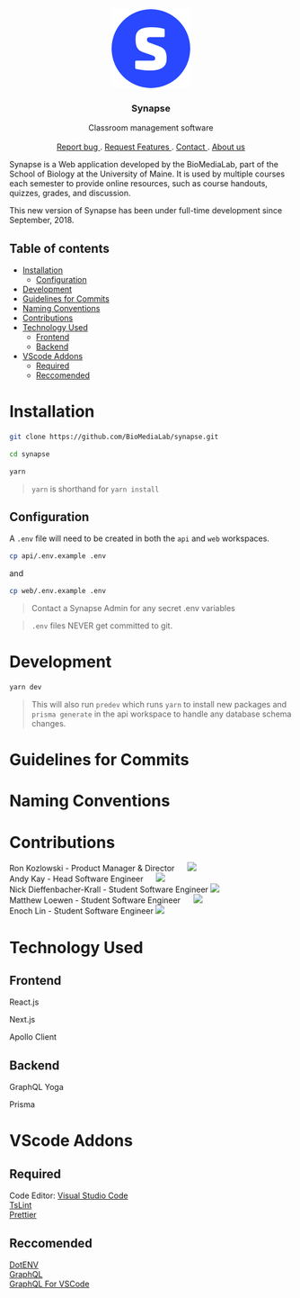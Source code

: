 <div align="center">
<img src="./web/static/synapse-icon@2x.png" alt="synapse logo">

<h3 align="center">Synapse</h3>

  <p align="center">
    Classroom management software
    <br>
    <br>
    <a href="https://github.com/BioMediaLab/synapse/issues/new"> Report bug </a>
    .
        <a href="https://github.com/BioMediaLab/synapse/issues/new"> Request Features </a>
        .
        <a href="mailto:synapse@maine.edu" target="_top"> Contact </a>
        .
        <a href="https://www.biomedialab.net/"> About us </a>
  </p>
</div>

Synapse is a Web application developed by the BioMediaLab, part of the School of Biology at the University of Maine. It is used by multiple courses each semester to provide online resources, such as course handouts, quizzes, grades, and discussion.

This new version of Synapse has been under full-time development since September, 2018.

## Table of contents

- [Installation](#installation)
  - [Configuration](#configuration)
- [Development](#development)
- [Guidelines for Commits](#guidelines-for-commits)
- [Naming Conventions](#naming-conventions)
- [Contributions](#contributions)
- [Technology Used](#technology-used)
  - [Frontend](#frontend)
  - [Backend](#backend)
- [VScode Addons](#vscode-addons)
  - [Required](#required)
  - [Reccomended](#reccomended)

# Installation

```sh
git clone https://github.com/BioMediaLab/synapse.git
```

```sh
cd synapse
```

```sh
yarn
```

> `yarn` is shorthand for `yarn install`

## Configuration

A `.env` file will need to be created in both the `api` and `web` workspaces.

```sh
cp api/.env.example .env
```

and

```sh
cp web/.env.example .env
```

> Contact a Synapse Admin for any secret .env variables

> `.env` files NEVER get committed to git.

# Development

```sh
yarn dev
```

> This will also run `predev` which runs `yarn` to install new packages and `prisma generate` in the api workspace to handle any database schema changes.

# Guidelines for Commits

# Naming Conventions

# Contributions

Ron Kozlowski - Product Manager & Director <a href="https://www.linkedin.com/in/tirranna/" target="_blank"><img src="https://3uil8r2z7mmf1j7qlc2us9x1121h-wpengine.netdna-ssl.com/wp-content/plugins/team-members-pro/inc/img/links/linkedin.png" height=15px width=15px></a>
<a href="https://github.com/frozenflat" target="_blank"><img src="https://assets-cdn.github.com/images/modules/logos_page/GitHub-Logo.png" height=10px></a>
<br/>
Andy Kay - Head Software Engineer <a href="https://www.linkedin.com/in/andy-kay-450474120" target="_blank"><img src="https://3uil8r2z7mmf1j7qlc2us9x1121h-wpengine.netdna-ssl.com/wp-content/plugins/team-members-pro/inc/img/links/linkedin.png" height=15px width=15px></a>
<a href="https://github.com/iamandyk" target="_blank"><img src="https://assets-cdn.github.com/images/modules/logos_page/GitHub-Logo.png" height=10px></a>
<br/>
Nick Dieffenbacher-Krall - Student Software Engineer
<a href="https://github.com/Dieff" target="_blank"><img src="https://assets-cdn.github.com/images/modules/logos_page/GitHub-Logo.png" height=10px></a>
<br/>
Matthew Loewen - Student Software Engineer <a href="https://www.linkedin.com/in/matthew-loewen-03a991116/" target="_blank"><img src="https://3uil8r2z7mmf1j7qlc2us9x1121h-wpengine.netdna-ssl.com/wp-content/plugins/team-members-pro/inc/img/links/linkedin.png" height=15px width=15px></a>
<a href="https://github.com/mattdoescode" target="_blank"><img src="https://assets-cdn.github.com/images/modules/logos_page/GitHub-Logo.png" height=10px></a>
<br/>
Enoch Lin - Student Software Engineer
<a href="https://github.com/Enoinoo" target="_blank"><img src="https://assets-cdn.github.com/images/modules/logos_page/GitHub-Logo.png" height=10px></a>

# Technology Used

## Frontend

React.js

Next.js

Apollo Client

## Backend

GraphQL Yoga

Prisma

# VScode Addons

## Required

Code Editor: <a href="https://code.visualstudio.com/"> Visual Studio Code </a>
</br>
<a href="https://marketplace.visualstudio.com/items?itemName=eg2.tslint"> TsLint </a>
</br>
<a href="https://marketplace.visualstudio.com/items?itemName=esbenp.prettier-vscode"> Prettier </a>

## Reccomended

<a href="https://marketplace.visualstudio.com/items?itemName=mikestead.dotenv"> DotENV </a>
</br>
<a href="https://marketplace.visualstudio.com/items?itemName=mquandalle.graphql"> GraphQL </a>
</br>
<a href="https://marketplace.visualstudio.com/items?itemName=kumar-harsh.graphql-for-vscode"> GraphQL For VSCode </a>
